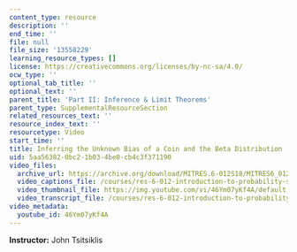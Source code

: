 ```yaml
---
content_type: resource
description: ''
end_time: ''
file: null
file_size: '13558229'
learning_resource_types: []
license: https://creativecommons.org/licenses/by-nc-sa/4.0/
ocw_type: ''
optional_tab_title: ''
optional_text: ''
parent_title: 'Part II: Inference & Limit Theorems'
parent_type: SupplementalResourceSection
related_resources_text: ''
resource_index_text: ''
resourcetype: Video
start_time: ''
title: Inferring the Unknown Bias of a Coin and the Beta Distribution
uid: 5aa56382-0bc2-1b03-4be0-cb4c3f371190
video_files:
  archive_url: https://archive.org/download/MITRES.6-012S18/MITRES6_012S18_L14-08_300k.mp4
  video_captions_file: /courses/res-6-012-introduction-to-probability-spring-2018/336b064fa57d5ea783d2d5aab4de4d6f_46Ym07yKf4A.vtt
  video_thumbnail_file: https://img.youtube.com/vi/46Ym07yKf4A/default.jpg
  video_transcript_file: /courses/res-6-012-introduction-to-probability-spring-2018/1e6450fb351633bb7666be3e5b99a75e_46Ym07yKf4A.pdf
video_metadata:
  youtube_id: 46Ym07yKf4A
---
```


**Instructor:** John Tsitsiklis

